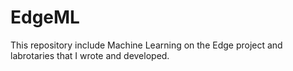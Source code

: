 # EdgeML
This repository include Machine Learning on the Edge project and labrotaries that I wrote and developed.
